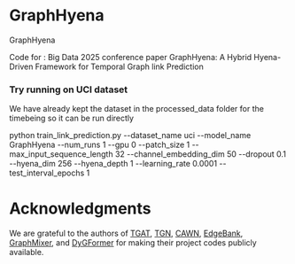 # GraphHyena
GraphHyena

Code for : Big Data 2025 conference paper 
GraphHyena: A Hybrid Hyena-Driven Framework for Temporal Graph link Prediction

### Try running on UCI dataset

We have already kept the dataset in the processed_data folder for the timebeing so it can be run directly 

python train_link_prediction.py --dataset_name uci --model_name GraphHyena --num_runs 1 --gpu 0 --patch_size 1 --max_input_sequence_length 32 --channel_embedding_dim 50 --dropout 0.1 --hyena_dim 256 --hyena_depth 1 --learning_rate 0.0001 --test_interval_epochs 1

# Acknowledgments

We are grateful to the authors of 
[TGAT](https://github.com/StatsDLMathsRecomSys/Inductive-representation-learning-on-temporal-graphs), 
[TGN](https://github.com/twitter-research/tgn), 
[CAWN](https://github.com/snap-stanford/CAW), 
[EdgeBank](https://github.com/fpour/DGB), 
[GraphMixer](https://github.com/CongWeilin/GraphMixer), and
[DyGFormer](https://github.com/yule-BUAA/DyGLib.git) for making their project codes publicly available.

